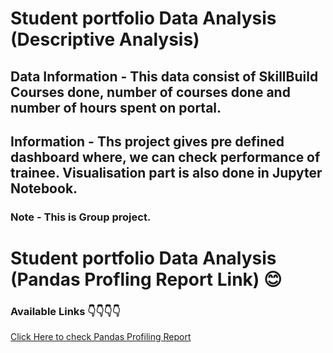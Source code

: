 # Student portfolio Data Analysis (Descriptive Analysis)
## Data Information  - This data consist of SkillBuild Courses done, number of courses done and number of hours spent on portal.
## Information - Ths project gives pre defined dashboard where, we can check performance of trainee. Visualisation part is also done in Jupyter Notebook.
### Note - This is Group project.
# Student portfolio Data Analysis (Pandas Profling Report Link) 😊
### Available Links 👇👇👇👇

[Click Here to check Pandas Profiling Report](https://iamhimanshugulati.github.io/student-portfolio-analysis/)
